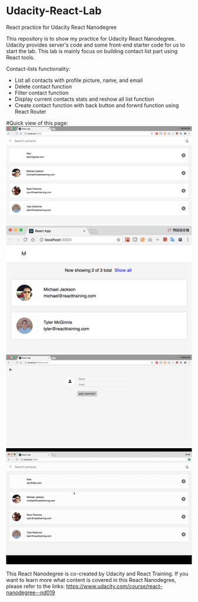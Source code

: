 # Udacity-React-Lab
React practice for Udacity React Nanodegree

This repository is to show my practice for Udacity React Nanodegree.
Udacity provides server's code and some front-end starter code for us to start the lab.
This lab is mainly focus on building contact list part using React tools.

Contact-lists functionality:
- List all contacts with profile picture, name, and email
- Delete contact function
- Filter contact function
- Display current contacts stats and reshow all list function
- Create contact function with back button and forwrd function using React Router

#Quick view of this page:
![Screenshot](contacts-list.png)
![Screenshot](contact-list-filter.png)
![Screenshot](add-contact.png)
![video](contactlist_demo.gif)


This React Nanodegree is co-created by Udacity and React Training. If you want to learn more what content is covered in this React Nanodegree, please refer to the links: https://www.udacity.com/course/react-nanodegree--nd019

